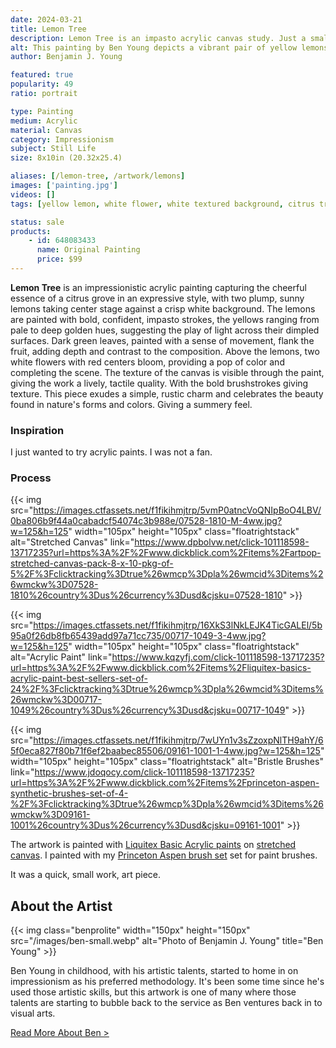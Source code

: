 ```yaml
---
date: 2024-03-21
title: Lemon Tree
description: Lemon Tree is an impasto acrylic canvas study. Just a small work artwork piece I wanted to play with acrylic paint.
alt: This painting by Ben Young depicts a vibrant pair of yellow lemons with lush green leaves and white blossoms against a textured white background.
author: Benjamin J. Young

featured: true
popularity: 49
ratio: portrait

type: Painting
medium: Acrylic
material: Canvas
category: Impressionism
subject: Still Life
size: 8x10in (20.32x25.4)

aliases: [/lemon-tree, /artwork/lemons]
images: ['painting.jpg']
videos: []
tags: [yellow lemon, white flower, white textured background, citrus tree, green leaves, brown branch, acrylic paint, impasto brushstrokes, impressionism, still life art, vibrant colors, for sale]

status: sale
products:
    - id: 648083433
      name: Original Painting
      price: $99
---
```


**Lemon Tree** is an impressionistic acrylic painting capturing the cheerful essence of a citrus grove in an expressive style, with two plump, sunny lemons taking center stage against a crisp white background. The lemons are painted with bold, confident, impasto strokes, the yellows ranging from pale to deep golden hues, suggesting the play of light across their dimpled surfaces. Dark green leaves, painted with a sense of movement, flank the fruit, adding depth and contrast to the composition. Above the lemons, two white flowers with red centers bloom, providing a pop of color and completing the scene. The texture of the canvas is visible through the paint, giving the work a lively, tactile quality. With the bold brushstrokes giving texture. This piece exudes a simple, rustic charm and celebrates the beauty found in nature's forms and colors. Giving a summery feel.

### Inspiration ###

I just wanted to try acrylic paints. I was not a fan.

### Process ###

{{< img src="https://images.ctfassets.net/f1fikihmjtrp/5vmP0atncVoQNIpBoO4LBV/0ba806b9f44a0cabadcf54074c3b988e/07528-1810-M-4ww.jpg?w=125&h=125" width="105px" height="105px" class="floatrightstack" alt="Stretched Canvas" link="https://www.dpbolvw.net/click-101118598-13717235?url=https%3A%2F%2Fwww.dickblick.com%2Fitems%2Fartpop-stretched-canvas-pack-8-x-10-pkg-of-5%2F%3Fclicktracking%3Dtrue%26wmcp%3Dpla%26wmcid%3Ditems%26wmckw%3D07528-1810%26country%3Dus%26currency%3Dusd&cjsku=07528-1810" >}}

{{< img src="https://images.ctfassets.net/f1fikihmjtrp/16XkS3lNkLEJK4TicGALEl/5b95a0f26db8fb65439add97a71cc735/00717-1049-3-4ww.jpg?w=125&h=125" width="105px" height="105px" class="floatrightstack" alt="Acrylic Paint" link="https://www.kqzyfj.com/click-101118598-13717235?url=https%3A%2F%2Fwww.dickblick.com%2Fitems%2Fliquitex-basics-acrylic-paint-best-sellers-set-of-24%2F%3Fclicktracking%3Dtrue%26wmcp%3Dpla%26wmcid%3Ditems%26wmckw%3D00717-1049%26country%3Dus%26currency%3Dusd&cjsku=00717-1049" >}}

{{< img src="https://images.ctfassets.net/f1fikihmjtrp/7wUYn1v3sZzoxpNlTH9ahY/65f0eca827f80b71f6ef2baabec85506/09161-1001-1-4ww.jpg?w=125&h=125" width="105px" height="105px" class="floatrightstack" alt="Bristle Brushes" link="https://www.jdoqocy.com/click-101118598-13717235?url=https%3A%2F%2Fwww.dickblick.com%2Fitems%2Fprinceton-aspen-synthetic-brushes-set-of-4-%2F%3Fclicktracking%3Dtrue%26wmcp%3Dpla%26wmcid%3Ditems%26wmckw%3D09161-1001%26country%3Dus%26currency%3Dusd&cjsku=09161-1001" >}}

The artwork is painted with [Liquitex Basic Acrylic paints](https://www.kqzyfj.com/click-101118598-13717235?url=https%3A%2F%2Fwww.dickblick.com%2Fitems%2Fliquitex-basics-acrylic-paint-best-sellers-set-of-24%2F%3Fclicktracking%3Dtrue%26wmcp%3Dpla%26wmcid%3Ditems%26wmckw%3D00717-1049%26country%3Dus%26currency%3Dusd&cjsku=00717-1049) on [stretched canvas](https://www.dpbolvw.net/click-101118598-13717235?url=https%3A%2F%2Fwww.dickblick.com%2Fitems%2Fartpop-stretched-canvas-pack-8-x-10-pkg-of-5%2F%3Fclicktracking%3Dtrue%26wmcp%3Dpla%26wmcid%3Ditems%26wmckw%3D07528-1810%26country%3Dus%26currency%3Dusd&cjsku=07528-1810). I painted with my [Princeton Aspen brush set](https://www.jdoqocy.com/click-101118598-13717235?url=https%3A%2F%2Fwww.dickblick.com%2Fitems%2Fprinceton-aspen-synthetic-brushes-set-of-4-%2F%3Fclicktracking%3Dtrue%26wmcp%3Dpla%26wmcid%3Ditems%26wmckw%3D09161-1001%26country%3Dus%26currency%3Dusd&cjsku=09161-1001) set for paint brushes.

It was a quick, small work, art piece.

## About the Artist ##

{{< img class="benprolite" width="150px" height="150px" src="/images/ben-small.webp" alt="Photo of Benjamin J. Young" title="Ben Young" >}}

Ben Young in childhood, with his artistic talents, started to home in on impressionism as his preferred methodology. It's been some time since he's used those artistic skills, but this artwork is one of many where those talents are starting to bubble back to the service as Ben ventures back in to visual arts.

[Read More About Ben >](/about)